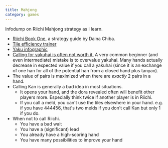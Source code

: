 ```yaml
---
title: Mahjong
category: games
---
```

Infodump on Riichi Mahjong strategy as I learn.

- [Riichi Book One](https://dainachiba.github.io/RiichiBooks/), a strategy guide by Daina Chiba.
- [Tile efficiency trainer](https://euophrys.itch.io/mahjong-efficiency-trainer)
- [Yaku infographic](https://cdn.discordapp.com/attachments/150412836500275200/726425653859319868/yaku.png)
- [Calling for yakuhai is often not worth it.](https://www.reddit.com/r/Mahjong/comments/hu9dum/when_should_i_go_for_chiponkan_open_melds/fym9v1j/?context=3) A very common beginner (and even intermediate) mistake is to overvalue yakuhai. Many hands actually decrease in expected value if you call a yakuhai (since it is an exchange of one han for all of the potential han from a closed hand plus tanyao).
- The value of pairs is maximized when there are *exactly* 2 pairs in a hand.
- Calling Kan is generally a bad idea in most situations.
    - It opens your hand, and the dora revealed often will benefit other players more. Especially think twice if another player is in Riichi.
    - If you call a meld, you can't use the tiles elsewhere in your hand. e.g. if you have 444456, that's two melds if you don't call Kan but only 1 if you do.
- When not to call Riichi.
    - You have a bad wait
    - You have a (significant) lead
    - You already have a high-scoring hand
    - You have many possibilities to improve your hand
